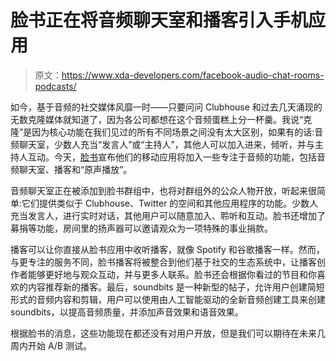 # 脸书正在将音频聊天室和播客引入手机应用

> 原文：<https://www.xda-developers.com/facebook-audio-chat-rooms-podcasts/>

如今，基于音频的社交媒体风靡一时——只要问问 Clubhouse 和过去几天涌现的无数克隆媒体就知道了，因为各公司都想在这个音频蛋糕上分一杯羹。我说“克隆”是因为核心功能在我们见过的所有不同场景之间没有太大区别，如果有的话:音频聊天室，少数人充当“发言人”或“主持人”，其他人可以加入进来，倾听，并与主持人互动。今天，[脸书](https://www.xda-developers.com/tag/facebook/)宣布他们的移动应用将加入一些专注于音频的功能，包括音频聊天室、播客和“原声播放”。

音频聊天室正在被添加到脸书群组中，也将对群组外的公众人物开放，听起来很简单:它们提供类似于 Clubhouse、Twitter 的空间和其他应用程序的功能。少数人充当发言人，进行实时对话，其他用户可以随意加入、聆听和互动。脸书还增加了募捐等功能，房间里的扬声器可以邀请观众为一项特殊的事业捐款。

播客可以让你直接从脸书应用中收听播客，就像 Spotify 和谷歌播客一样。然而，与更专注的服务不同，脸书播客将被整合到他们基于社交的生态系统中，让播客创作者能够更好地与观众互动，并与更多人联系。脸书还会根据你看过的节目和你喜欢的内容推荐新的播客。最后，soundbits 是一种新型的帖子，允许用户创建简短形式的音频内容和剪辑，用户可以使用由人工智能驱动的全新音频创建工具来创建 soundbits，以提高音频质量，并添加声音效果和语音效果。

根据脸书的消息，这些功能现在都还没有对用户开放，但是我们可以期待在未来几周内开始 A/B 测试。